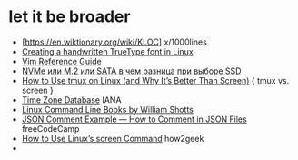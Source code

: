 # let it be broader 
- 	[https://en.wiktionary.org/wiki/KLOC]	x/1000lines
- 	[ Creating a handwritten TrueType font in Linux ](https://gordonlesti.com/creating-a-handwritten-truetype-font-in-linux/) 
- 	[Vim Reference Guide](https://learnbyexample.github.io/vim_reference/cover.html) 
- 	[ NVMe или M.2 или SATA в чем разница при выборе SSD ](https://www.how-fixit.in.ua/uk-ua/stati/nvme-m2-sata-ssd.html)
- 	[How to Use tmux on Linux (and Why It’s Better Than Screen)](https://www.howtogeek.com/671422/how-to-use-tmux-on-linux-and-why-its-better-than-screen/)  { tmux vs. screen }
- 	[Time Zone Database](https://www.iana.org/time-zones) IANA 
- 	[Linux Command Line Books by William Shotts](http://linuxcommand.org/tlcl.php) 
- 	[JSON Comment Example — How to Comment in JSON Files](https://www.freecodecamp.org/news/json-comment-example-how-to-comment-in-json-files/) freeCodeCamp
- 	[How to Use Linux’s screen Command](https://www.howtogeek.com/662422/how-to-use-linuxs-screen-command/) how2geek 
- 	
